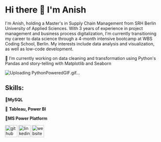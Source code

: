 # Hi there 👋 I'm Anish
I'm Anish, holding a Master's in Supply Chain Management from SRH Berlin University of Applied Sciences. 
With 3 years of experience in project management and business process digitalization, I'm currently transitioning my career to data science through a 4-month intensive bootcamp at WBS Coding School, Berlin.
My interests include data analysis and visualization, as well as low-code development.

🔭 I’m currently working on data cleaning and transformation using Python's Pandas and story-telling with Matplotlib and Seaborn

![Uploading PythonPoweredGIF.gif…]()



## Skills:
🐬**MySQL**

🧮 **Tableau, Power BI**

📱**MS Power Platform**



  

  [<img src='https://cdn.jsdelivr.net/npm/simple-icons@3.0.1/icons/github.svg' alt='github' height='40'>](https://github.com/Anish-Shiralkar)  [<img src='https://cdn.jsdelivr.net/npm/simple-icons@3.0.1/icons/linkedin.svg' alt='linkedin' height='40'>](https://www.linkedin.com/in/https://www.linkedin.com/in/anish-shiralkar//)  [<img src='https://cdn.jsdelivr.net/npm/simple-icons@3.0.1/icons/icloud.svg' alt='website' height='40'>](https://anishshiralkar2796.wixsite.com/my-site-2) 
